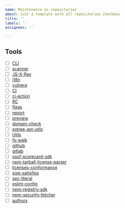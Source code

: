 ```yaml
---
name: Maintenance on repositories
about: Just a template with all repositories checkbox
title: ''
labels: ''
assignees: ''

---
```


## Tools

- [ ] [CLI](https://github.com/NodeSecure/cli)
- [ ] [scanner](https://github.com/NodeSecure/scanner)
- [ ] [JS-X-Ray](https://github.com/NodeSecure/js-x-ray)
- [ ] [i18n](https://github.com/NodeSecure/i18n)
- [ ] [vulnera](https://github.com/NodeSecure/vulnera)
- [ ] [CI](https://github.com/NodeSecure/ci)
- [ ] [ci-action](https://github.com/NodeSecure/ci-action)
- [ ] [RC](https://github.com/NodeSecure/rc)
- [ ] [flags](https://github.com/NodeSecure/flags)
- [ ] [report](https://github.com/NodeSecure/report)
- [ ] [preview](https://github.com/NodeSecure/preview)
- [ ] [domain-check](https://github.com/NodeSecure/Domain-check)
- [ ] [estree-ast-utils](https://github.com/NodeSecure/estree-ast-utils)
- [ ] [Utils](https://github.com/NodeSecure/Utils)
- [ ] [fs-walk](https://github.com/NodeSecure/fs-walk)
- [ ] [github](https://github.com/NodeSecure/github)
- [ ] [gitlab](https://github.com/NodeSecure/gitlab)
- [ ] [ossf-scorecard-sdk](https://github.com/NodeSecure/ossf-scorecard-sdk)
- [ ] [npm-tarball-license-parser](https://github.com/NodeSecure/npm-tarball-license-parser)
- [ ] [licenses-conformance](https://github.com/NodeSecure/licenses-conformance)
- [ ] [size-satisfies](https://github.com/NodeSecure/size-satisfies)
- [ ] [sec-literal](https://github.com/NodeSecure/sec-literal)
- [ ] [eslint-config](https://github.com/NodeSecure/eslint-config)
- [ ] [npm-registry-sdk](https://github.com/NodeSecure/npm-registry-sdk)
- [ ] [npm-security-fetcher](https://github.com/NodeSecure/npm-security-fetcher)
- [ ] [authors](https://github.com/NodeSecure/authors)
